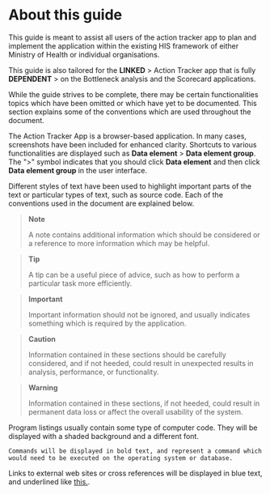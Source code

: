 # About this guide
<!--DHIS2-SECTION-ID:about_this_guide_-->
This guide is meant to assist all users of the action tracker app to plan and
implement the application within the existing HIS framework of either Ministry
of Health or individual organisations.

This guide is also tailored for the **LINKED** \> Action Tracker app that is fully
**DEPENDENT** \> on the Bottleneck analysis and the Scorecard applications.

While the guide strives to be complete, there may be certain functionalities
topics which have been omitted or which have yet to be documented. This section
 explains some of the conventions which are used throughout the document.

The Action Tracker App is a browser-based application. In many cases, screenshots
 have been included for enhanced clarity. Shortcuts to various functionalities
are displayed such as **Data element** \> **Data element group**. The
"\>" symbol indicates that you should click **Data element** and then
click **Data element group** in the user interface.


Different styles of text have been used to highlight important parts of
the text or particular types of text, such as source code. Each of the
conventions used in the document are explained below.

> **Note**
>
> A note contains additional information which should be considered or a
> reference to more information which may be helpful.

> **Tip**
>
> A tip can be a useful piece of advice, such as how to perform a
> particular task more efficiently.

> **Important**
>
> Important information should not be ignored, and usually indicates
> something which is required by the application.

> **Caution**
>
> Information contained in these sections should be carefully
> considered, and if not heeded, could result in unexpected results in
> analysis, performance, or functionality.

> **Warning**
>
> Information contained in these sections, if not heeded, could result
> in permanent data loss or affect the overall usability of the system.

Program listings usually contain some type of computer code.
They will be displayed with a shaded background and a different font.

`Commands will be displayed in bold text, and represent a command which
would need to be executed on the operating system or database.`

Links to external web sites or cross references will be displayed in
blue text, and underlined like [this.](http://www.dhis2.org).

<!--
Bibliographic references will displayed in square brackets like this
Store2007. A full reference can be found in the bibliography contained
at the end of this document.
-->
